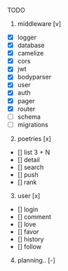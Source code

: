 TODO

1. middleware [v]

- [x] logger
- [x] database
- [x] camelize
- [x] cors
- [x] jwt
- [x] bodyparser
- [x] user
- [x] auth
- [x] pager
- [x] router
- [ ] schema
- [ ] migrations

2. poetries [x]

- [] list 3 + N
- [] detail
- [] search
- [] push
- [] rank

3. user [x]

- [] login
- [] comment
- [] love
- [] favor
- [] history
- [] follow

4. planning.. [-]